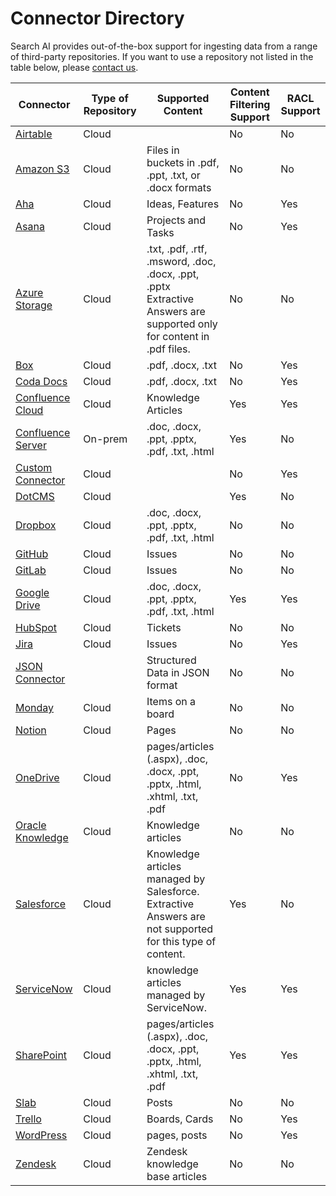 # Connector Directory

Search AI provides out-of-the-box support for ingesting data from a range of third-party repositories. If you want to use a repository not listed in the table below, please [contact us](https://kore.ai/contact-us/).

| **Connector**     | **Type of Repository** | **Supported Content**                                                          | **Content Filtering Support** | **RACL Support** |
|-------------------|------------------------|-----------------------------------------------------------------------------------------------------------------------|-----------------------|------------------|
| [Airtable](./airtable.md)          | Cloud                  |                                                                                                                       | No                    | No               |
| [Amazon S3]()          | Cloud                  |  Files in buckets in .pdf, .ppt, .txt, or .docx formats                                                                                                                     | No                    | No               |
| [Aha]()          | Cloud                  |  Ideas, Features                                                                                                                     | No                    | Yes               |
| [Asana](./asana.md)          | Cloud                  |          Projects and Tasks                                                                                                             | No                    | Yes               |
| [Azure Storage](./azure.md)     | Cloud                  | .txt, .pdf, .rtf, .msword, .doc, .docx, .ppt, .pptx  Extractive Answers are supported only for content in .pdf files. | No                    | No               |
| [Box](./box.md)          | Cloud                  | .pdf, .docx, .txt                                                                                                                      | No                    | Yes               |
| [Coda Docs]()          | Cloud                  | .pdf, .docx, .txt                                                                                                                      | No                    | Yes               |
| [Confluence Cloud](./confluence-cloud.md)  | Cloud                  | Knowledge Articles                                                                                                    | Yes                   | Yes              |
| [Confluence Server](./confluence-server.md) | On-prem                | .doc, .docx, .ppt, .pptx, .pdf, .txt, .html                                                                           | Yes                   | No               |
| [Custom Connector](./custom-connector.md) | Cloud                |                                                                           | No                   | Yes               |
| [DotCMS](./dotcms.md)            | Cloud                  |                                                                                                                       | Yes                   | No               |
| [Dropbox](./dropbox.md)           | Cloud                  | .doc, .docx, .ppt, .pptx, .pdf, .txt, .html                                                                           | No                    | No               |
| [GitHub](./github.md)            | Cloud                  | Issues                                                                                                                | No                    | No               |
| [GitLab](./gitlab.md)            | Cloud                  | Issues                                                                                                                | No                    | No               |
| [Google Drive](./googledrive.md)      | Cloud                  | .doc, .docx, .ppt, .pptx, .pdf, .txt, .html                                                                           | Yes                   | Yes              |
| [HubSpot](./hubspot.md)           | Cloud                  | Tickets                                                                                                               | No                    | No               |
| [Jira](./jira.md)              | Cloud                  | Issues                                                                                                                | No                    | Yes              |
| [JSON Connector](./json.md)    |                        | Structured Data in JSON format                                                                                        | No                    | No               |
| [Monday](./monday.md)            | Cloud                  | Items on a board                                                                                                      | No                    | No               |
| [Notion](./notion.md)            | Cloud                  | Pages                                                                                                                 | No                    | No               |
| [OneDrive](./onedrive.md)            | Cloud                  | pages/articles (.aspx), .doc, .docx, .ppt, .pptx, .html, .xhtml, .txt, .pdf                                                                                                                                  | No                    | Yes               |
| [Oracle Knowledge](./oracle.md)  | Cloud                  | Knowledge articles                                                                                                    | No                    | No               |
| [Salesforce](./salesforce.md)        | Cloud                  | Knowledge articles managed by Salesforce.  Extractive Answers are not supported for this type of content.             | Yes                   | No               |
| [ServiceNow](./servicenow.md)        | Cloud                  | knowledge articles managed by ServiceNow.                                                                             | Yes                    | Yes              |
| [SharePoint](./sharepoint.md)        | Cloud                  | pages/articles (.aspx), .doc, .docx, .ppt, .pptx, .html, .xhtml, .txt, .pdf                                           | Yes                   | Yes              |
| [Slab]()        | Cloud                  |Posts   | No                   | No              |
| [Trello]()        | Cloud                  | Boards, Cards | No                   | Yes              |
| [WordPress](./wordpress.md)        | Cloud                  | pages, posts                                        | No                   | Yes              |
| [Zendesk](./zendesk.md)           | Cloud                  | Zendesk knowledge base articles                                                                                       | No                    | No               |